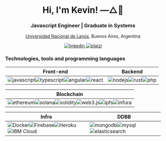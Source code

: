 <!-- Hex colors https://colorswall.com/search || https://brandcolors.net/ -->

<h1 align="center">Hi, I'm Kevin! —△🌈</h1>
<h3 align="center">Javascript Engineer | Graduate in Systems</h3>
<p align="center">
  <a href="http://www.unla.edu.ar/" target="_blank" alt="National University of Lanus">Universidad Nacional de Lanús</a>, Buenos Aires, Argentina
</p>

<p align="center">
<a href="https://www.linkedin.com/in/kevinfiorentino/">
<img src="https://img.shields.io/badge/LinkedIn-0077B5?style=for-the-badge&logo=linkedin&logoColor=white" alt="linkedin">
</a>
<a href="https://platzi.com/p/KevinFiorentino/">
<img src="https://img.shields.io/badge/platzi-7fc719?style=for-the-badge&logo=platzi&logoColor=white" alt="platzi">
</a>
</p>
  
<h3 align="left">Technologies, tools and programming languages</h3>

<div align="center">

| Front-end | Backend |
| ------------- | ------------- |
| <img src="https://img.shields.io/badge/JavaScript-F7DF1E?style=for-the-badge&logo=javascript&logoColor=black" alt="javascript"><img src="https://img.shields.io/badge/typescript-007acc?style=for-the-badge&logo=typescript&logoColor=white" alt="typescript"><img src="https://img.shields.io/badge/Angular-c3002f?style=for-the-badge&logo=angular&logoColor=white" alt="angular"><img src="https://img.shields.io/badge/react-00d8ff?style=for-the-badge&logo=react&logoColor=white" alt="react">  | <img src="https://img.shields.io/badge/nodejs-68a063?style=for-the-badge&logo=javascript&logoColor=white" alt="nodejs"><img src="https://img.shields.io/badge/rust-b7410e?style=for-the-badge&logo=rust&logoColor=white" alt="rust"><img src="https://img.shields.io/badge/php-8993be?style=for-the-badge&logo=php&logoColor=white" alt="php"> |

| Blockchain |
| ------------- |
| <img src="https://img.shields.io/badge/ethereum-9e70be?style=for-the-badge&logo=ethereum&logoColor=white" alt="ethereum"><img src="https://img.shields.io/badge/solana-9945FF?style=for-the-badge&logo=solana&logoColor=white" alt="solana"><img src="https://img.shields.io/badge/solidity-272525?style=for-the-badge&logo=solidity&logoColor=white" alt="solidity"><img src="https://img.shields.io/badge/web3.js-ef6830?style=for-the-badge&logo=web3.js&logoColor=white" alt="web3.js"><img src="https://img.shields.io/badge/ipfs-041727?style=for-the-badge&logo=ipfs&logoColor=white" alt="ipfs"><img src="https://img.shields.io/badge/infura-ff6b4a?style=for-the-badge&logo=infura&logoColor=white" alt="infura"> |

| Infra | DDBB |
| ------------- | ------------- |
| <img src="https://img.shields.io/badge/docker-0db7ed?style=for-the-badge&logo=docker&logoColor=white" alt="Docker"><img src="https://img.shields.io/badge/firebase-FFA611?style=for-the-badge&logo=firebase&logoColor=white" alt="Firebase"><img src="https://img.shields.io/badge/heroku-6762a6?style=for-the-badge&logo=heroku&logoColor=white" alt="Heroku"><img src="https://img.shields.io/badge/ibmcloud-006699?style=for-the-badge&logo=ibm&logoColor=white" alt="IBM Cloud"> | <img src="https://img.shields.io/badge/mongodb-13aa52?style=for-the-badge&logo=mongodb&logoColor=white" alt="mongodb"><img src="https://img.shields.io/badge/mysql-00758f?style=for-the-badge&logo=mysql&logoColor=white" alt="mysql"><img src="https://img.shields.io/badge/elasticsearch-24bbb1?style=for-the-badge&logo=elasticsearch&logoColor=white" alt="elasticsearch"> |

</div>

<!--
<h3>Stats</h3>
<p>
  <img src="https://github-readme-stats.vercel.app/api/top-langs/?username=kevinfiorentino&theme=dark&hide=php,html,jupyter%20notebook&count_private=true&show_icons=true" alt="langs">
  <img src="https://github-readme-stats.vercel.app/api?username=kevinfiorentino&show_icons=true&theme=dark&count_private=true&show_icons=true" alt="stats">
  <img src="https://github-readme-stats.vercel.app/api/wakatime?username=kevinfiorentino&theme=dark" alt="wakatime">
</p>
-->
